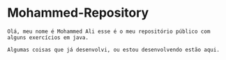 # Mohammed-Repository
    Olá, meu nome é Mohammed Ali esse é o meu repositório público com alguns exercícios em java.
    
    Algumas coisas que já desenvolvi, ou estou desenvolvendo estão aqui.
 
